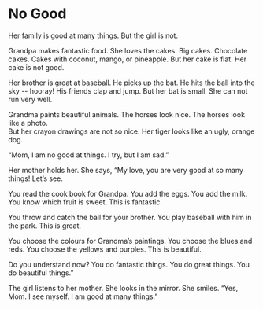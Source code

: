 # No Good

Her family is good at many things. But the girl is not. 

Grandpa makes fantastic food. She loves the cakes. Big cakes. Chocolate cakes. Cakes with coconut, mango, or pineapple. 
But her cake is flat. Her cake is not good.

Her brother is great at baseball. He picks up the bat. He hits the ball into the sky -- hooray! His friends clap and jump. 
But her bat is small. She can not run very well. 

Grandma paints beautiful animals. The horses look nice. The horses look like a photo.  
But her crayon drawings are not so nice. Her tiger looks like an ugly, orange dog.

“Mom, I am no good at things. I try, but I am sad.”

Her mother holds her. She says, “My love, you are very good at so many things! Let’s see.

You read the cook book for Grandpa. You add the eggs. You add the milk. You know which fruit is sweet. This is fantastic.

You throw and catch the ball for your brother. You play baseball with him in the park. This is great.

You choose the colours for Grandma’s paintings. You choose the blues and reds. You choose the yellows and purples. This is beautiful.

Do you understand now? 
You do fantastic things. 
You do great things. 
You do beautiful things.”

The girl listens to her mother. She looks in the mirror. She smiles. “Yes, Mom. I see myself. I am good at many things.”
